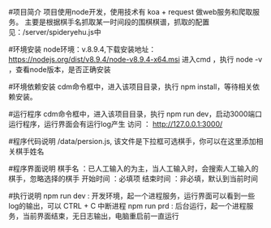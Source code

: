 #项目简介
项目使用node开发，使用技术有 koa + request 做web服务和爬取服务。
主要是根据棋手名抓取某一时间段的围棋棋谱，抓取的配置见：/server/spideryehu.js中

#环境安装
node环境：v.8.9.4,下载安装地址：https://nodejs.org/dist/v8.9.4/node-v8.9.4-x64.msi
进入cmd ，执行 node -v ，查看node版本，是否正确安装

#环境依赖安装
cdm命令框中，进入该项目目录，执行 npm install，等待相关依赖安装。

#运行程序
cdm命令框中，进入该项目目录，执行 npm run dev，启动3000端口运行程序，运行界面会有运行log产生
访问 ： http://127.0.0.1:3000/

#程序代码说明
/data/persion.js, 该文件是下拉框可选棋手，你可以在这里添加相关棋手姓名

#程序界面说明
棋手名 ：已人工输入的为主，当人工输入时，会搜索人工输入的棋手，忽略选择的棋手
开始时间 ：必填项
结束时间 ：非必填，默认到当前时间

#执行说明
npm run dev : 开发环境，起一个进程服务，运行界面可以看到一些log的输出，可以 CTRL + C 中断进程
npm run prd : 后台运行，起一个进程服务，当前界面结束，无日志输出，电脑重启前一直运行